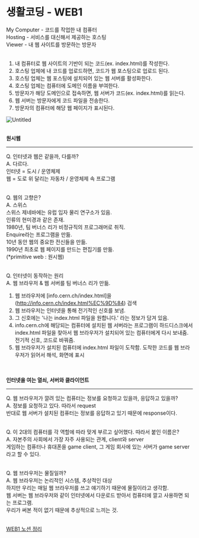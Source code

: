 # 생활코딩 - WEB1<br>
My Computer - 코드를 작업한 내 컴퓨터<br>
Hosting - 서비스를 대신해서 제공하는 호스팅<br>
Viewer - 내 웹 사이트를 방문하는 방문자<br><br>

1. 내 컴퓨터로 웹 사이트의 기반이 되는 코드(ex. index.html)를 작성한다.
2. 호스팅 업체에 내 코드를 업로드하면, 코드가 웹 포스팅으로 업로드 된다.
3. 호스팅 업체는 웹 포스팅에 설치되어 있는 웹 서버를 활성화한다.
4. 호스팅 업체는 컴퓨터에 도메인 이름을 부여한다.
5. 방문자가 해당 도메인으로 접속하면, 웹 서버가 코드(ex. index.html)를 읽는다.
6. 웹 서버는 방문자에게 코드 파일을 전송한다.
7. 방문자의 컴퓨터에 해당 웹 페이지가 표시된다.

![Untitled](https://github.com/user-attachments/assets/17a7e6c1-3188-4cda-972a-ea0f1a7802f4)

<br>
<b>원시웹</b>
<hr>
Q. 인터넷과 웹은 같을까, 다를까?<br>
A. 다르다.<br>
인터넷 = 도시 / 운영체제<br>
웹 = 도로 위 달리는 자동차 / 운영체제 속 프로그램<br><br>

Q. 웹의 고향은?<br>
A. 스위스<br>
스위스 제네바에는 유럽 입자 물리 연구소가 있음.<br>
인류의 현미경과 같은 존재.<br>
1980년, 팀 버너스 리가 비정규직의 프로그래머로 취직.<br>
Enquire라는 프로그램을 만듦.<br>
10년 동안 웹의 중요한 전신들을 만듦.<br>
1990년 최초로 웹 페이지를 만드는 편집기를 만듦. <br>
(*primitive web : 원시웹)<br><br>

Q. 인터넷이 동작하는 원리<br>
A. 웹 브라우저 & 웹 서버를 팀 버너스 리가 만듦.<br>
1. 웹 브라우저에 [info.cern.ch/index.html]을(http://info.cern.ch/index.html%EC%9D%84) 검색<br>
2. 웹 브라우저는 인터넷을 통해 전기적인 신호를 보냄.<br>
3. 그 신호에는 '나는 index.html 파일을 원합니다.' 라는 정보가 담겨 있음.<br>
4. info.cern.ch에 해당되는 컴퓨터에 설치된 웹 서버라는 프로그램이 하드디스크에서 index.html 파일을 찾아서 웹 브라우저가 설치되어 있는 컴퓨터에게 다시 보내줌. 전기적 신호, 코드로 바꿔줌.<br>
5. 웹 브라우저가 설치된 컴퓨터에 index.html 파일이 도착함. 도착한 코드를 웹 브라우저가 읽어서 해석, 화면에 표시<br><br>

<br>
<b>인터넷을 여는 열쇠, 서버와 클라이언트</b>
<hr>
Q. 웹 브라우저가 깔려 있는 컴퓨터는 정보를 요청하고 있을까, 응답하고 있을까?<br>
A. 정보를 요청하고 있다. 따라서 request<br>
반대로 웹 서버가 설치된 컴퓨터는 정보를 응답하고 있기 때문에 response이다.<br><br>

Q. 이 2대의 컴퓨터를 각 역할에 따라 맞게 부르고 싶어했다. 따라서 붙인 이름은?<br>
A. 자본주의 사회에서 가장 자주 사용되는 관계, client와 server<br>
게임하는 컴퓨터나 휴대폰을 game client, 그 게임 회사에 있는 서버가 game server라고 할 수 있다.<br><br>

Q. 웹 브라우저는 물질일까?<br>
A. 웹 브라우저는 논리적인 시스템, 추상적인 대상<br>
하지만 우리는 매일 웹 브라우저를 쓰고 얘기하기 때문에 물질이라고 생각함.<br>
웹 서버는 웹 브라우저와 같이 인터넷에서 다운로드 받아서 컴퓨터에 깔고 사용하면 되는 프로그램.<br> 
우리가 써본 적이 없기 때문에 추상적으로 느끼는 것.<br><br>

<a href="https://haell.notion.site/WEB1-664ba89ff48f4954ac075c54eeefc624?pvs=4" target="_blank">WEB1 노션 정리</a>

